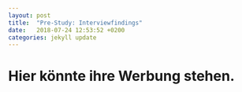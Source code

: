 ```yaml
---
layout: post
title:  "Pre-Study: Interviewfindings"
date:   2018-07-24 12:53:52 +0200
categories: jekyll update
---
```


<div>

<h1> Hier könnte ihre Werbung stehen.</h1>